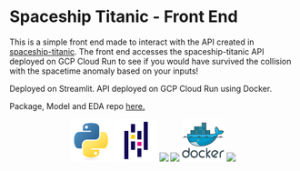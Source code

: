 # Spaceship Titanic - Front End
This is a simple front end made to interact with the API created in [spaceship-titanic](https://github.com/lorcanrae/spaceship-titanic).
The front end accesses the spaceship-titanic API deployed on GCP Cloud Run to see if you would have survived the collision with the spacetime anomaly based on your inputs!

Deployed on Streamlit. API deployed on GCP Cloud Run using Docker.

Package, Model and EDA repo [here.](https://github.com/lorcanrae/spaceship-titanic)

<p align='center', float='left'>
  <img src='https://raw.githubusercontent.com/devicons/devicon/master/icons/python/python-original.svg' width='75'>
  <img src='https://raw.githubusercontent.com/devicons/devicon/2ae2a900d2f041da66e950e4d48052658d850630/icons/pandas/pandas-original.svg' width='75'>
  <img src='https://upload.wikimedia.org/wikipedia/commons/0/05/Scikit_learn_logo_small.svg' width='75'>
  <img src='https://www.vectorlogo.zone/logos/google_cloud/google_cloud-icon.svg' width='75'>
  <img src='https://raw.githubusercontent.com/devicons/devicon/master/icons/docker/docker-original-wordmark.svg' width='75'>
  <img src='https://streamlit.io/images/brand/streamlit-mark-color.png' width='75'>
</p>
